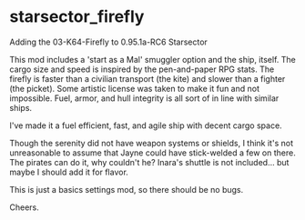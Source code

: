 # starsector_firefly
Adding the 03-K64-Firefly to 0.95.1a-RC6 Starsector 

This mod includes a 'start as a Mal' smuggler option and the ship, itself.
The cargo size and speed is inspired by the pen-and-paper RPG stats. The firefly is faster than a civilian transport (the kite) and slower than a fighter (the picket). Some artistic license was taken to make it fun and not impossible. Fuel, armor, and hull integrity is all sort of in line with similar ships. 

I've made it a fuel efficient, fast, and agile ship with decent cargo space.

Though the serenity did not have weapon systems or shields, I think it's not unreasonable to assume that Jayne could have stick-welded a few on there. The pirates can do it, why couldn't he? Inara's shuttle is not included... but maybe I should add it for flavor.

This is just a basics settings mod, so there should be no bugs.

Cheers.
